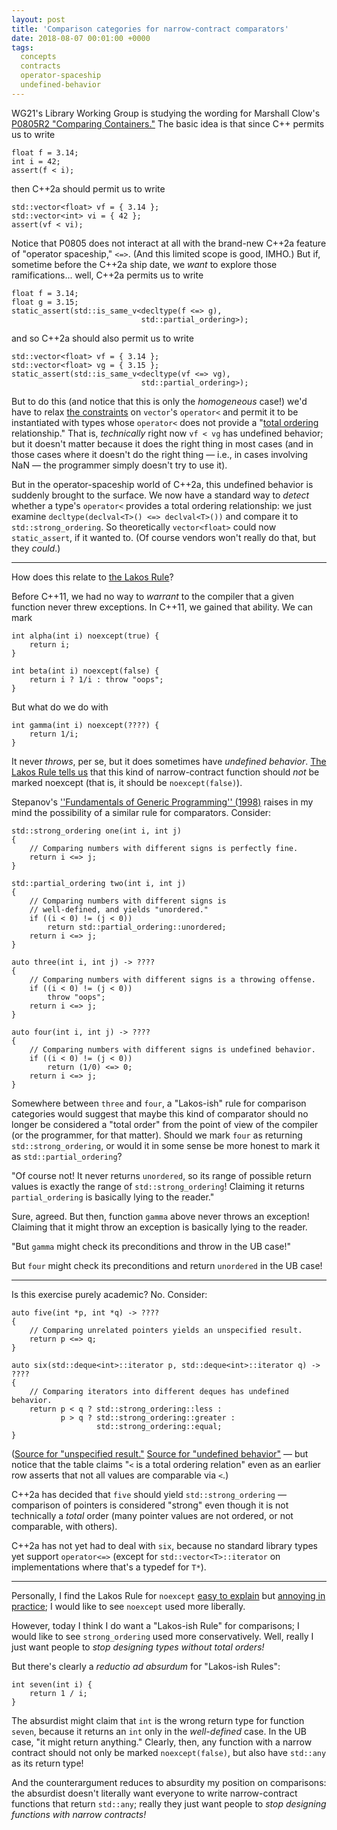 ```yaml
---
layout: post
title: 'Comparison categories for narrow-contract comparators'
date: 2018-08-07 00:01:00 +0000
tags:
  concepts
  contracts
  operator-spaceship
  undefined-behavior
---
```


WG21's Library Working Group is studying the wording for Marshall Clow's
[P0805R2 "Comparing Containers."](http://www.open-std.org/jtc1/sc22/wg21/docs/papers/2018/p0805r2.html)
The basic idea is that since C++ permits us to write

    float f = 3.14;
    int i = 42;
    assert(f < i);

then C++2a should permit us to write

    std::vector<float> vf = { 3.14 };
    std::vector<int> vi = { 42 };
    assert(vf < vi);

Notice that P0805 does not interact at all with the brand-new C++2a feature of "operator spaceship,"
`<=>`. (And this limited scope is good, IMHO.) But if, sometime before the C++2a ship date, we *want*
to explore those ramifications... well, C++2a permits us to write

    float f = 3.14;
    float g = 3.15;
    static_assert(std::is_same_v<decltype(f <=> g),
                                 std::partial_ordering>);

and so C++2a should also permit us to write

    std::vector<float> vf = { 3.14 };
    std::vector<float> vg = { 3.15 };
    static_assert(std::is_same_v<decltype(vf <=> vg),
                                 std::partial_ordering>);

But to do this (and notice that this is only the *homogeneous* case!) we'd have to relax
[the constraints](http://eel.is/c++draft/container.requirements#tab:containers.optional.operations) on
`vector`'s `operator<` and permit it to be instantiated with types whose `operator<`
does not provide a "[total ordering](https://en.wikipedia.org/wiki/Total_order) relationship."
That is, *technically* right now `vf < vg` has undefined behavior; but it doesn't matter because it
does the right thing in most cases (and in those cases where it doesn't do the right thing — i.e.,
in cases involving NaN — the programmer simply doesn't try to use it).

But in the operator-spaceship world of C++2a, this undefined behavior is suddenly brought to the
surface. We now have a standard way to *detect* whether a type's `operator<` provides a total
ordering relationship: we just examine `decltype(declval<T>() <=> declval<T>())` and compare
it to `std::strong_ordering`. So theoretically `vector<float>` could now `static_assert`, if it
wanted to. (Of course vendors won't really do that, but they *could*.)

----

How does this relate to [the Lakos Rule](/blog/2018/04/25/the-lakos-rule)?

Before C++11, we had no way to *warrant* to the compiler that a given function never threw exceptions.
In C++11, we gained that ability. We can mark

    int alpha(int i) noexcept(true) {
        return i;
    }

    int beta(int i) noexcept(false) {
        return i ? 1/i : throw "oops";
    }

But what do we do with

    int gamma(int i) noexcept(????) {
        return 1/i;
    }

It never *throws*, per se, but it does sometimes have *undefined behavior*.
[The Lakos Rule tells us](/blog/2018/04/25/the-lakos-rule) that this kind of narrow-contract function
should *not* be marked noexcept (that is, it should be `noexcept(false)`).

Stepanov's
[''Fundamentals of Generic Programming'' (1998)](http://stepanovpapers.com/DeSt98.pdf)
raises in my mind the possibility of a similar rule for comparators. Consider:

    std::strong_ordering one(int i, int j)
    {
        // Comparing numbers with different signs is perfectly fine.
        return i <=> j;
    }

    std::partial_ordering two(int i, int j)
    {
        // Comparing numbers with different signs is
        // well-defined, and yields "unordered."
        if ((i < 0) != (j < 0))
            return std::partial_ordering::unordered;
        return i <=> j;
    }

    auto three(int i, int j) -> ????
    {
        // Comparing numbers with different signs is a throwing offense.
        if ((i < 0) != (j < 0))
            throw "oops";
        return i <=> j;
    }

    auto four(int i, int j) -> ????
    {
        // Comparing numbers with different signs is undefined behavior.
        if ((i < 0) != (j < 0))
            return (1/0) <=> 0;
        return i <=> j;
    }

Somewhere between `three` and `four`, a "Lakos-ish" rule for comparison categories
would suggest that maybe this kind of comparator should no longer be considered
a "total order" from the point of view of the compiler (or the programmer, for that
matter). Should we mark `four` as returning `std::strong_ordering`, or would it in
some sense be more honest to mark it as `std::partial_ordering`?

"Of course not! It never returns `unordered`, so its range of possible return values
is exactly the range of `std::strong_ordering`! Claiming it returns `partial_ordering`
is basically lying to the reader."

Sure, agreed. But then, function `gamma` above never throws an exception! Claiming that it
might throw an exception is basically lying to the reader.

"But `gamma` might check its preconditions and throw in the UB case!"

But `four` might check its preconditions and return `unordered` in the UB case!

----

Is this exercise purely academic?  No. Consider:

    auto five(int *p, int *q) -> ????
    {
        // Comparing unrelated pointers yields an unspecified result.
        return p <=> q;
    }

    auto six(std::deque<int>::iterator p, std::deque<int>::iterator q) -> ????
    {
        // Comparing iterators into different deques has undefined behavior.
        return p < q ? std::strong_ordering::less :
               p > q ? std::strong_ordering::greater :
                       std::strong_ordering::equal;
    }

([Source for "unspecified result."](http://eel.is/c++draft/expr.spaceship#8)
[Source for "undefined behavior"](http://eel.is/c++draft/random.access.iterators#tab:iterator.random.access.requirements) —
but notice that the table claims "`<` is a total ordering relation" even as an earlier row
asserts that not all values are comparable via `<`.)

C++2a has decided that `five` should yield `std::strong_ordering` — comparison of pointers
is considered "strong" even though it is not technically a *total* order (many pointer values
are not ordered, or not comparable, with others).

C++2a has not yet had to deal with `six`, because no standard library types yet support
`operator<=>` (except for `std::vector<T>::iterator` on implementations where that's a typedef
for `T*`).

----

Personally, I find the Lakos Rule for `noexcept`
[easy to explain](https://quuxplusone.github.io/blog/2018/04/25/the-lakos-rule/#each-library-function-having-a-w)
but [annoying in practice](https://quuxplusone.github.io/blog/2018/04/25/the-lakos-rule/#personally-i-am-not-a-fan-of-thi);
I would like to see `noexcept` used more liberally.

However, today I think I do want a "Lakos-ish Rule" for comparisons; I would like to see
`strong_ordering` used more conservatively. Well, really I just want people to *stop designing types without total orders!*

But there's clearly a _reductio ad absurdum_ for "Lakos-ish Rules":

    int seven(int i) {
        return 1 / i;
    }

The absurdist might claim that `int` is the wrong return type for function `seven`, because it returns an `int`
only in the *well-defined* case. In the UB case, "it might return anything." Clearly, then, any function with a narrow
contract should not only be marked `noexcept(false)`, but also have `std::any` as its return type!

And the counterargument reduces to absurdity my position on comparisons: the absurdist doesn't literally want
everyone to write narrow-contract functions that return `std::any`; really they just want people
to *stop designing functions with narrow contracts!*
